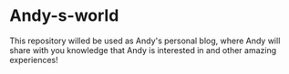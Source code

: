 # Andy-s-world
This repository willed be used as Andy's personal blog, where Andy will share with you knowledge that Andy is interested in and other amazing experiences!
